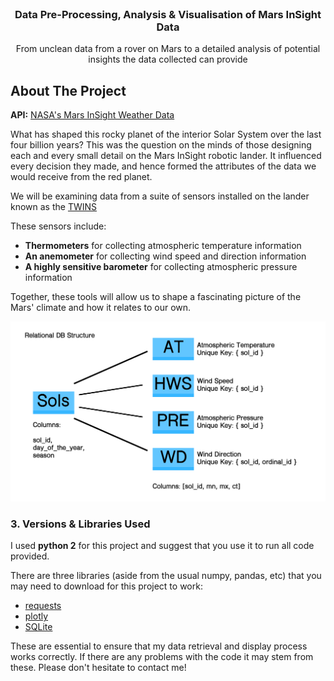 <br />
<p align="center">

  <h3 align="center">Data Pre-Processing, Analysis & Visualisation of Mars InSight Data</h3>

  <p align="center">
    From unclean data from a rover on Mars to a detailed analysis of potential insights the data collected can provide
  </p>
</p>

<!-- ABOUT THE PROJECT -->
## About The Project
**API:** [NASA's Mars InSight Weather Data](https://api.nasa.gov/)

What has shaped this rocky planet of the interior Solar System over the last four billion years? This was the question on the minds of those designing each and every small detail on the Mars InSight robotic lander. It influenced every decision they made, and hence formed the attributes of the data we would receive from the red planet.

We will be examining data from a suite of sensors installed on the lander known as the [TWINS](https://en.wikipedia.org/wiki/Temperature_and_Winds_for_InSight)

These sensors include:
* **Thermometers** for collecting atmospheric temperature information
* **An anemometer** for collecting wind speed and direction information
* **A highly sensitive barometer** for collecting atmospheric pressure information

Together, these tools will allow us to shape a fascinating picture of the Mars' climate and how it relates to our own.

![Database Schema](src/images/db_structure.png)

### 3. Versions & Libraries Used
I used **python 2** for this project and suggest that you use it to run all code provided.

There are three libraries (aside from the usual numpy, pandas, etc) that you may need to download for this project to work:
* [requests](https://requests.readthedocs.io/en/master/)
* [plotly](https://plotly.com/python/getting-started/)
* [SQLite](https://www.sqlite.org/index.html)

These are essential to ensure that my data retrieval and display process works correctly. If there are any problems with the code it may stem from these. Please don't hesitate to contact me!
